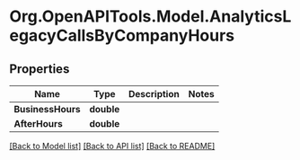 
# Org.OpenAPITools.Model.AnalyticsLegacyCallsByCompanyHours

## Properties

Name | Type | Description | Notes
------------ | ------------- | ------------- | -------------
**BusinessHours** | **double** |  | 
**AfterHours** | **double** |  | 

[[Back to Model list]](../README.md#documentation-for-models)
[[Back to API list]](../README.md#documentation-for-api-endpoints)
[[Back to README]](../README.md)

